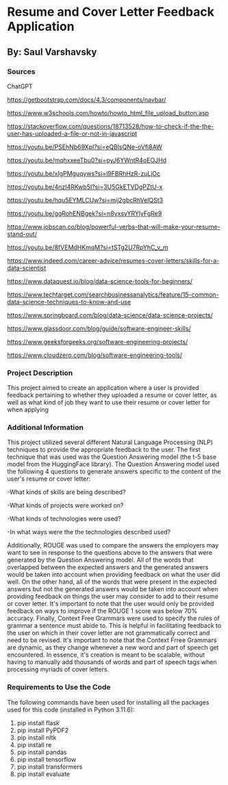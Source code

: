 
<!-- README.md is generated from README.Rmd. Please edit that file -->

# Resume and Cover Letter Feedback Application

## By: Saul Varshavsky


### Sources

ChatGPT

https://getbootstrap.com/docs/4.3/components/navbar/

https://www.w3schools.com/howto/howto_html_file_upload_button.asp 

https://stackoverflow.com/questions/18713528/how-to-check-if-the-the-user-has-uploaded-a-file-or-not-in-javascript

https://youtu.be/PSEhNb69XpI?si=eQBlsQNe-oVfi8AW 

https://youtu.be/mqhxxeeTbu0?si=pyJ6YWntR4oEOJHd

https://youtu.be/xIgPMguqyws?si=l9FBRhHzR-zuLjOc

https://youtu.be/4nzI4RKwb5I?si=3U5GkETVDgPZtU-x

https://youtu.be/hqu5EYMLCUw?si=mij2gbcRhVelQSt3

https://youtu.be/ggRohENBgek?si=n8yxsvYRYlyFgRe9

https://www.jobscan.co/blog/powerful-verbs-that-will-make-your-resume-stand-out/

https://youtu.be/8fVEMdHKmqM?si=tSTg2U7RpYhC_v_m

https://www.indeed.com/career-advice/resumes-cover-letters/skills-for-a-data-scientist

https://www.dataquest.io/blog/data-science-tools-for-beginners/

https://www.techtarget.com/searchbusinessanalytics/feature/15-common-data-science-techniques-to-know-and-use

https://www.springboard.com/blog/data-science/data-science-projects/

https://www.glassdoor.com/blog/guide/software-engineer-skills/

https://www.geeksforgeeks.org/software-engineering-projects/

https://www.cloudzero.com/blog/software-engineering-tools/


<!-- badges: start -->
<!-- badges: end -->

### Project Description

This project aimed to create an application where a user is provided feedback pertaining to whether
they uploaded a resume or cover letter, as well as what kind of job they want to use their resume or cover letter for when applying

### Additional Information

This project utilized several different Natural Language Processing (NLP) techniques
to provide the appropriate feedback to the user.
The first technique that was used was the Question Answering model (the t-5 base model from the HuggingFace library).
The Question Answering model used the following 4 questions to generate answers 
specific to the content of the user's resume or cover letter:
  
  -What kinds of skills are being described?
  
  -What kinds of projects were worked on?
  
  -What kinds of technologies were used?
  
  -In what ways were the the technologies described used?

Additionally, ROUGE was used to compare the answers the employers may want to see in response to the questions
above to the answers that were generated by the Question Answering model. All of the words that overlapped between
the expected answers and the generated answers would be taken into account when providing feedback on what
the user did well. On the other hand, all of the words that were present in the expected answers but
not the generated answers would be taken into account when providing feedback on things the user may consider to add
to their resume or cover letter. It's important to note that the user would only be provided feedback on ways to improve
if the ROUGE 1 score was below 70% accuracy.
Finally, Context Free Grammars were used to specify the rules of grammar a sentence must abide to. This is helpful in
facilitating feedback to the user on which in their cover letter are not grammatically correct and need to be revised.
It's important to note that the Context Frree Grammars are dynamic, as they change whenever a new word and part of speech
get encountered. In essence, it's creation is meant to be scalable, without having to manually add thousands of
words and part of speech tags when processing myriads of cover letters.

### Requirements to Use the Code

The following commands have been used for installing all the packages used
for this code (installed in Python 3.11.6):

1) pip install flask
2) pip install PyPDF2
3) pip install nltk
4) pip install re
5) pip install pandas
6) pip install tensorflow
7) pip install transformers
8) pip install evaluate
